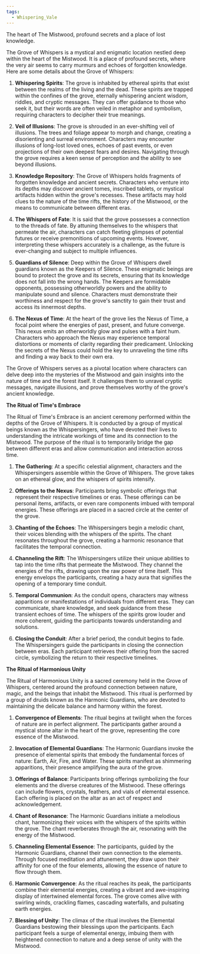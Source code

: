 ```yaml
---
tags:
  - Whispering_Vale
---
```

The heart of The Mistwood, profound secrets and a place of lost knowledge. 

The Grove of Whispers is a mystical and enigmatic location nestled deep within the heart of the Mistwood. It is a place of profound secrets, where the very air seems to carry murmurs and echoes of forgotten knowledge. Here are some details about the Grove of Whispers:

1. **Whispering Spirits**: The grove is inhabited by ethereal spirits that exist between the realms of the living and the dead. These spirits are trapped within the confines of the grove, eternally whispering ancient wisdom, riddles, and cryptic messages. They can offer guidance to those who seek it, but their words are often veiled in metaphor and symbolism, requiring characters to decipher their true meanings.
    
2. **Veil of Illusions**: The grove is shrouded in an ever-shifting veil of illusions. The trees and foliage appear to morph and change, creating a disorienting and surreal environment. Characters may encounter illusions of long-lost loved ones, echoes of past events, or even projections of their own deepest fears and desires. Navigating through the grove requires a keen sense of perception and the ability to see beyond illusions.
    
3. **Knowledge Repository**: The Grove of Whispers holds fragments of forgotten knowledge and ancient secrets. Characters who venture into its depths may discover ancient tomes, inscribed tablets, or mystical artifacts hidden within the grove's recesses. These artifacts may hold clues to the nature of the time rifts, the history of the Mistwood, or the means to communicate between different eras.
    
4. **The Whispers of Fate**: It is said that the grove possesses a connection to the threads of fate. By attuning themselves to the whispers that permeate the air, characters can catch fleeting glimpses of potential futures or receive premonitions of upcoming events. However, interpreting these whispers accurately is a challenge, as the future is ever-changing and subject to multiple influences.
    
5. **Guardians of Silence**: Deep within the Grove of Whispers dwell guardians known as the Keepers of Silence. These enigmatic beings are bound to protect the grove and its secrets, ensuring that its knowledge does not fall into the wrong hands. The Keepers are formidable opponents, possessing otherworldly powers and the ability to manipulate sound and silence. Characters must demonstrate their worthiness and respect for the grove's sanctity to gain their trust and access its innermost depths.
    
6. **The Nexus of Time**: At the heart of the grove lies the Nexus of Time, a focal point where the energies of past, present, and future converge. This nexus emits an otherworldly glow and pulses with a faint hum. Characters who approach the Nexus may experience temporal distortions or moments of clarity regarding their predicament. Unlocking the secrets of the Nexus could hold the key to unraveling the time rifts and finding a way back to their own era.
    

The Grove of Whispers serves as a pivotal location where characters can delve deep into the mysteries of the Mistwood and gain insights into the nature of time and the forest itself. It challenges them to unravel cryptic messages, navigate illusions, and prove themselves worthy of the grove's ancient knowledge.




**The Ritual of Time's Embrace**

The Ritual of Time's Embrace is an ancient ceremony performed within the depths of the Grove of Whispers. It is conducted by a group of mystical beings known as the Whispersingers, who have devoted their lives to understanding the intricate workings of time and its connection to the Mistwood. The purpose of the ritual is to temporarily bridge the gap between different eras and allow communication and interaction across time.

1. **The Gathering**: At a specific celestial alignment, characters and the Whispersingers assemble within the Grove of Whispers. The grove takes on an ethereal glow, and the whispers of spirits intensify.
    
2. **Offerings to the Nexus**: Participants bring symbolic offerings that represent their respective timelines or eras. These offerings can be personal items, artifacts, or even rare components imbued with temporal energies. These offerings are placed in a sacred circle at the center of the grove.
    
3. **Chanting of the Echoes**: The Whispersingers begin a melodic chant, their voices blending with the whispers of the spirits. The chant resonates throughout the grove, creating a harmonic resonance that facilitates the temporal connection.
    
4. **Channeling the Rift**: The Whispersingers utilize their unique abilities to tap into the time rifts that permeate the Mistwood. They channel the energies of the rifts, drawing upon the raw power of time itself. This energy envelops the participants, creating a hazy aura that signifies the opening of a temporary time conduit.
    
5. **Temporal Communion**: As the conduit opens, characters may witness apparitions or manifestations of individuals from different eras. They can communicate, share knowledge, and seek guidance from these transient echoes of time. The whispers of the spirits grow louder and more coherent, guiding the participants towards understanding and solutions.
    
6. **Closing the Conduit**: After a brief period, the conduit begins to fade. The Whispersingers guide the participants in closing the connection between eras. Each participant retrieves their offering from the sacred circle, symbolizing the return to their respective timelines.


**The Ritual of Harmonious Unity**

The Ritual of Harmonious Unity is a sacred ceremony held in the Grove of Whispers, centered around the profound connection between nature, magic, and the beings that inhabit the Mistwood. This ritual is performed by a group of druids known as the Harmonic Guardians, who are devoted to maintaining the delicate balance and harmony within the forest.

1. **Convergence of Elements**: The ritual begins at twilight when the forces of nature are in perfect alignment. The participants gather around a mystical stone altar in the heart of the grove, representing the core essence of the Mistwood.
    
2. **Invocation of Elemental Guardians**: The Harmonic Guardians invoke the presence of elemental spirits that embody the fundamental forces of nature: Earth, Air, Fire, and Water. These spirits manifest as shimmering apparitions, their presence amplifying the aura of the grove.
    
3. **Offerings of Balance**: Participants bring offerings symbolizing the four elements and the diverse creatures of the Mistwood. These offerings can include flowers, crystals, feathers, and vials of elemental essence. Each offering is placed on the altar as an act of respect and acknowledgement.
    
4. **Chant of Resonance**: The Harmonic Guardians initiate a melodious chant, harmonizing their voices with the whispers of the spirits within the grove. The chant reverberates through the air, resonating with the energy of the Mistwood.
    
5. **Channeling Elemental Essence**: The participants, guided by the Harmonic Guardians, channel their own connection to the elements. Through focused meditation and attunement, they draw upon their affinity for one of the four elements, allowing the essence of nature to flow through them.
    
6. **Harmonic Convergence**: As the ritual reaches its peak, the participants combine their elemental energies, creating a vibrant and awe-inspiring display of intertwined elemental forces. The grove comes alive with swirling winds, crackling flames, cascading waterfalls, and pulsating earth energies.
    
7. **Blessing of Unity**: The climax of the ritual involves the Elemental Guardians bestowing their blessings upon the participants. Each participant feels a surge of elemental energy, imbuing them with heightened connection to nature and a deep sense of unity with the Mistwood.